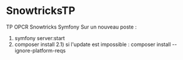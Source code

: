 # SnowtricksTP
TP OPCR Snowtricks Symfony
Sur un nouveau poste : 
1) symfony server:start
2) composer install
2.1) si l'update est impossible : composer install --ignore-platform-reqs
